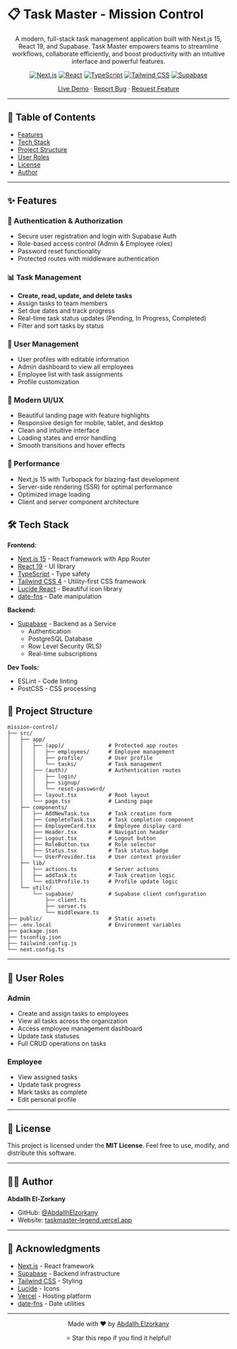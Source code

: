 # 📋 Task Master - Mission Control

<div align="center">

A modern, full-stack task management application built with Next.js 15, React 19, and Supabase. Task Master empowers teams to streamline workflows, collaborate efficiently, and boost productivity with an intuitive interface and powerful features.

[![Next.js](https://img.shields.io/badge/Next.js-15.5.4-black?style=for-the-badge&logo=next.js)](https://nextjs.org/)
[![React](https://img.shields.io/badge/React-19.0.0-61dafb?style=for-the-badge&logo=react)](https://react.dev/)
[![TypeScript](https://img.shields.io/badge/TypeScript-5.0-3178c6?style=for-the-badge&logo=typescript)](https://www.typescriptlang.org/)
[![Tailwind CSS](https://img.shields.io/badge/Tailwind-4.0-38bdf8?style=for-the-badge&logo=tailwind-css)](https://tailwindcss.com/)
[![Supabase](https://img.shields.io/badge/Supabase-2.50.2-3ecf8e?style=for-the-badge&logo=supabase)](https://supabase.com/)

[Live Demo](https://taskmaster-legend.vercel.app/) · [Report Bug](https://github.com/AbdallhElzorkany/TaskMaster/issues) · [Request Feature](https://github.com/AbdallhElzorkany/TaskMaster/issues)

</div>

---

## 📑 Table of Contents

- [Features](#-features)
- [Tech Stack](#️-tech-stack)
- [Project Structure](#-project-structure)
- [User Roles](#-user-roles)
- [License](#-license)
- [Author](#-author)

---

## ✨ Features

### 🔐 Authentication & Authorization

- Secure user registration and login with Supabase Auth
- Role-based access control (Admin & Employee roles)
- Password reset functionality
- Protected routes with middleware authentication

### 📊 Task Management

- **Create, read, update, and delete tasks**
- Assign tasks to team members
- Set due dates and track progress
- Real-time task status updates (Pending, In Progress, Completed)
- Filter and sort tasks by status

### 👥 User Management

- User profiles with editable information
- Admin dashboard to view all employees
- Employee list with task assignments
- Profile customization

### 🎨 Modern UI/UX

- Beautiful landing page with feature highlights
- Responsive design for mobile, tablet, and desktop
- Clean and intuitive interface
- Loading states and error handling
- Smooth transitions and hover effects

### 🚀 Performance

- Next.js 15 with Turbopack for blazing-fast development
- Server-side rendering (SSR) for optimal performance
- Optimized image loading
- Client and server component architecture

## 🛠️ Tech Stack

**Frontend:**

- [Next.js 15](https://nextjs.org/) - React framework with App Router
- [React 19](https://react.dev/) - UI library
- [TypeScript](https://www.typescriptlang.org/) - Type safety
- [Tailwind CSS 4](https://tailwindcss.com/) - Utility-first CSS framework
- [Lucide React](https://lucide.dev/) - Beautiful icon library
- [date-fns](https://date-fns.org/) - Date manipulation

**Backend:**

- [Supabase](https://supabase.com/) - Backend as a Service
  - Authentication
  - PostgreSQL Database
  - Row Level Security (RLS)
  - Real-time subscriptions

**Dev Tools:**

- ESLint - Code linting
- PostCSS - CSS processing

## 📁 Project Structure

```
mission-control/
├── src/
│   ├── app/
│   │   ├── (app)/              # Protected app routes
│   │   │   ├── employees/      # Employee management
│   │   │   ├── profile/        # User profile
│   │   │   └── tasks/          # Task management
│   │   ├── (auth)/             # Authentication routes
│   │   │   ├── login/
│   │   │   ├── signup/
│   │   │   └── reset-password/
│   │   ├── layout.tsx          # Root layout
│   │   └── page.tsx            # Landing page
│   ├── components/
│   │   ├── AddNewTask.tsx      # Task creation form
│   │   ├── CompleteTask.tsx    # Task completion component
│   │   ├── EmployeeCard.tsx    # Employee display card
│   │   ├── Header.tsx          # Navigation header
│   │   ├── Logout.tsx          # Logout button
│   │   ├── RoleButton.tsx      # Role selector
│   │   ├── Status.tsx          # Task status badge
│   │   └── UserProvider.tsx    # User context provider
│   ├── lib/
│   │   ├── actions.ts          # Server actions
│   │   ├── addTask.ts          # Task creation logic
│   │   └── editProfile.ts      # Profile update logic
│   └── utils/
│       └── supabase/           # Supabase client configuration
│           ├── client.ts
│           ├── server.ts
│           └── middleware.ts
├── public/                     # Static assets
├── .env.local                  # Environment variables
├── package.json
├── tsconfig.json
├── tailwind.config.js
└── next.config.ts
```

---

## 🔑 User Roles

### Admin

- Create and assign tasks to employees
- View all tasks across the organization
- Access employee management dashboard
- Update task statuses
- Full CRUD operations on tasks

### Employee

- View assigned tasks
- Update task progress
- Mark tasks as complete
- Edit personal profile

---

## 📄 License

This project is licensed under the **MIT License**. Feel free to use, modify, and distribute this software.

---

## 👨‍💻 Author

**Abdallh El-Zorkany**

- GitHub: [@AbdallhElzorkany](https://github.com/AbdallhElzorkany)
- Website: [taskmaster-legend.vercel.app](https://taskmaster-legend.vercel.app/)

---

## 🙏 Acknowledgments

- [Next.js](https://nextjs.org/) - React framework
- [Supabase](https://supabase.com/) - Backend infrastructure
- [Tailwind CSS](https://tailwindcss.com/) - Styling
- [Lucide](https://lucide.dev/) - Icons
- [Vercel](https://vercel.com/) - Hosting platform
- [date-fns](https://date-fns.org/) - Date utilities
---

<div align="center">

Made with ❤️ by [Abdallh Elzorkany](https://github.com/AbdallhElzorkany)

⭐ Star this repo if you find it helpful!

</div>
